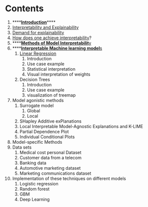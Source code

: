 # Contents

1.  ****[**Introduction**](introduction/)\*\*\*\*
   1. [Interpretability and Explainability](introduction/interpretability.md)
   2. [Demand for explainability](introduction/demand-for-explainability.md)
   3. [How does one achieve interpretability](introduction/how-does-one-achieve-interpretability.md)? 
2. \*\*\*\*[**Methods of Model Interpretabilit**y](types-of-model-interpretability.md)
3. \*\*\*\*[**Interpretable Machine learning model**s](interpretable-machine-learning-models/)
   1. [Linear Regression](interpretable-machine-learning-models/linear-regression/)
      1. Introduction
      2. Use case example
      3. Statistical interpretation
      4. Visual interpretation of weights
   2. Decision Trees
      1. Introduction
      2. Use case example
      3. visualization of treemap
4. Model agonistic methods
   1. Surrogate model
      1. Global 
      2. Local
   2. SHapley Additive exPlanations
   3. Local Interpretable Model-Agnostic Explanations and  K-LIME
   4. Partial Dependence Plot
   5. Individual Conditional Plots
5. Model-specific Methods
6. Data sets
   1. Medical cost personal Dataset
   2. Customer data from a telecom
   3. Banking data 
   4. Automotive marketing dataset 
   5. Marketing communications dataset
7. Implementation of these techniques on different models
   1. Logistic regression
   2. Random forest 
   3. GBM  
   4. Deep Learning



